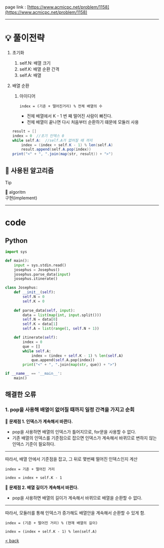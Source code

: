 page link : [https://www.acmicpc.net/problem/1158](https://www.acmicpc.net/problem/1158)

---

# 💡 풀이전략


1. 초기화
    1. self.N: 배열 크기
    2. self.K: 배열 순환 간격
    3. self.A: 배열
2. 배열 순환
    1. 아이디어
        
        `index = (기준 + 떨어진거리) % 전체 배열의 수`
        
        - 전체 배열에서 K - 1 번 째 떨어진 사람이 빠진다.
        - 전체 배열이 끝나면 다시 처음부터 순환하기 떄문에 모듈러 사용
    
    ```java
    result = []
    index = 0  //초기 인덱스 0
    while self.A:  //self.A가 없어질 때 까지
        index = (index + self.K - 1) % len(self.A)
        result.append(self.A.pop(index))
    print("<" + ", ".join(map(str, result)) + ">")
    ```
    
## 🎨 사용된 알고리즘
> [!tip]
> 🎨 algoritm <br>
> 구현(implement)

---

# code

## Python

```python
import sys

def main():
    input = sys.stdin.read()
    josephus = Josephus()
    josephus.parse_data(input)
    josephus.itinerate()

class Josephus:
    def __init__(self):
        self.N = 0
        self.K = 0
    
    def parse_data(self, input):
        data = list(map(int, input.split()))
        self.N = data[0]
        self.K = data[1]
        self.A = list(range(1, self.N + 1))

    def itinerate(self):
        index = 0
        que = []
        while self.A:
            index = (index + self.K - 1) % len(self.A)
            que.append(self.A.pop(index))
        print("<" + ", ".join(map(str, que)) + ">")

if __name__ == '__main__':
    main()
```

## 해결한 오류

### 1. pop을 사용해 배열이 없어질 때까지 일정 간격을 가지고 순회

📃 **문제점 1. 인덱스가 계속해서 바뀐다.**

- pop을 사용하면 배열의 인덱스가 틀어지므로, for문을 사용할 수 없다.
- 기존 배열의 인덱스를 기준점으로 잡으면 인덱스가 계속해서 바뀌므로 변하지 않는 인덱스 기준이 필요하다.

---

따라서, 배열 안에서 기준점을 잡고, 그 뒤로 몇번째 떨어진 인덱스인지 계산

`index = 기준 + 떨어진 거리`

`index = index + self.K - 1`



📃 **문제점 2. 배열 길이가 계속해서 바뀐다.**

- pop을 사용하면 배열의 길이가 계속해서 바뀌므로 배열을 순환할 수 없다.

---

따라서, 모듈러를 통해 인덱스가 증가해도 배열안을 계속해서 순환할 수 있게 함.

`index = (기준 + 떨어진 거리) % (현재 배열의 길이)`

`index = (index + self.K - 1) % len(self.A)`

[< back](https://www.notion.so/25239624ade64d8c86a9398a8d33a409?pvs=21)
